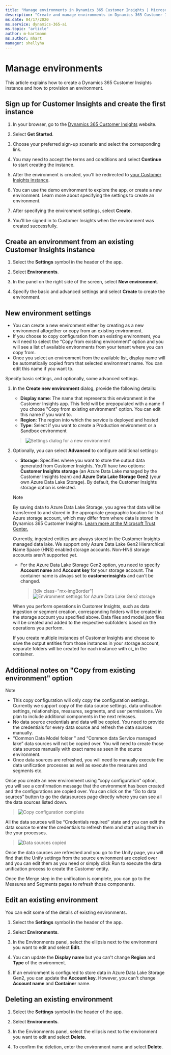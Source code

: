 ```yaml
---
title: "Manage environments in Dynamics 365 Customer Insights | Microsoft Docs"
description: "Create and manage environments in Dynamics 365 Customer Insights."
ms.date: 04/17/2020
ms.service: dynamics-365-ai
ms.topic: "article"
author: m-hartmann
ms.author: mhart
manager: shellyha
---
```


# Manage environments

This article explains how to create a Dynamics 365 Customer Insights instance and how to provision an environment.

## Sign up for Customer Insights and create the first instance

1. In your browser, go to the [Dynamics 365 Customer Insights](https://dynamics.microsoft.com/ai/customer-insights/) website.

2. Select **Get Started**.

3. Choose your preferred sign-up scenario and select the corresponding link.

4. You may need to accept the terms and conditions and select **Continue** to start creating the instance.

5. After the environment is created, you'll be redirected to [your Customer Insights instance](https://home.ci.ai.dynamics.com).

6. You can use the demo environment to explore the app, or create a new environment. Learn more about specifying the settings to create an environment.

7. After specifying the environment settings, select **Create**.

8. You'll be signed in to Customer Insights when the environment was created successfully.

## Create an environment from an existing Customer Insights instance

1. Select the **Settings** symbol in the header of the app.

2. Select **Environments**.

3. In the panel on the right side of the screen, select **New environment**.

4. Specify the basic and advanced settings and select **Create** to create the environment.

## New environment settings

   - You can create a new environment either by creating as a new environment altogether or copy from an existing environment.
   - If you choose to copy configuration from an existing environment, you will need to select the “Copy from existing environment” option and you will see a list of available environments from your tenant where you can copy from.
   - Once you select an environment from the available list, display name will be automatically copied from that selected environment name. You can edit this name if you want to.

Specify basic settings, and optionally, some advanced settings.

1. In the **Create new environment** dialog, provide the following details:
   - **Display name**: The name that represents this environment in the Customer Insights app. This field will be prepopulated with a name if you choose "Copy from existing environment" option. You can edit this name if you want to.
   - **Region**: The region into which the service is deployed and hosted
   - **Type**: Select if you want to create a Production environment or a Sandbox environment
    > ![Settings dialog for a new environment](media/provisioning-copy-configuration.png)
    
2. Optionally, you can select **Advanced** to configure additional settings:

   - **Storage**: Specifies where you want to store the output data generated from Customer Insights. You'll have two options: **Customer Insights storage** (an Azure Data Lake managed by the Customer Insights team) and **Azure Data Lake Storage Gen2** (your own Azure Data Lake Storage). By default, the Customer Insights storage option is selected.

   > [!NOTE]
   > By saving data to Azure Data Lake Storage, you agree that data will be transferred to and stored in the appropriate geographic location for that Azure storage account, which may differ from where data is stored in Dynamics 365 Customer Insights. [Learn more at the Microsoft Trust Center.](https://www.microsoft.com/trust-center)
   >
   > Currently, ingested entities are always stored in the Customer Insights managed data lake.
   > We support only Azure Data Lake Gen2 Hierarchical Name Space (HNS) enabled storage accounts. Non-HNS storage accounts aren't supported yet.

   - For the Azure Data Lake Storage Gen2 option, you need to specify **Account name** and **Account key** for your storage account. The container name is always set to **customerinsights** and can't be changed.
     > [!div class="mx-imgBorder"]
     > ![Environment settings for Azure Data Lake Gen2 storage](media/environment-settings-dialog.png)

   When you perform operations in Customer Insights, such as data ingestion or segment creation, corresponding folders will be created in the storage account you specified above. Data files and model.json files will be created and added to the respective subfolders based on the operations you perform.

   If you create multiple instances of Customer Insights and choose to save the output entities from those instances in your storage account, separate folders will be created for each instance with ci_<instanceid> in the container.

## Additional notes on "Copy from existing environment" option

 > [!NOTE]
   - This copy configuration will only copy the configuration settings. Currently we support copy of the data source settings, data unification settings, relationships, measures, segments, and user permissions. We plan to include additional components in the next releases.
   - No data source credentials and data will be copied. You need to provide the credentials for every data source and refresh the data sources manually. 
   - “Common Data Model folder " and “Common data Service managed lake” data sources will not be copied over. You will need to create those data sources manually with exact name as seen in the source environment.
   - Once data sources are refreshed, you will need to manually execute the data unification processes as well as execute the measures and segments etc.
   
   Once you create an new environment using “copy configuration” option, you will see a confirmation message that the environment has been created and the configurations are copied over. You can click on the “Go to data sources” button to go the datasources page directly where you can see all the data sources listed down.

> ![Copy configuration complete](media/copy-configuration-complete.png)

All the data sources will be “Credentials required” state and you can edit the data source to enter the credentials to refresh them and start using them in the your processes.

> ![Data sources copied](media/data-sources-copied.png)

Once the data sources are refreshed and you go to the Unify page, you will find that the Unify settings from the source environment are copied over and you can edit them as you need or simply click Run to execute the data unification process to create the Customer entity.

Once the Merge step in the unification is complete, you can go to the Measures and Segments pages to refresh those components.
   
## Edit an existing environment

You can edit some of the details of existing environments.

1. Select the **Settings** symbol in the header of the app.

2. Select **Environments**.

3. In the Environments panel, select the ellipsis next to the environment you want to edit and select **Edit**.

4. You can update the **Display name** but you can't change **Region** and **Type** of the environment.

5. If an environment is configured to store data in Azure Data Lake Storage Gen2, you can update the **Account key**. However, you can't change **Account name** and **Container** name.

## Deleting an existing environment

1. Select the **Settings** symbol in the header of the app.

2. Select **Environments**.

3. In the Environments panel, select the ellipsis next to the environment you want to edit and select **Delete**.

4. To confirm the deletion, enter the environment name and select **Delete**.
